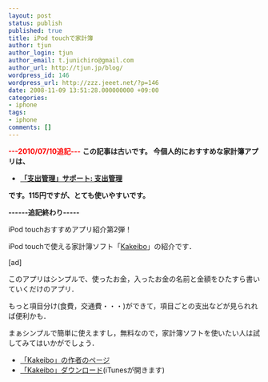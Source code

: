 ```yaml
---
layout: post
status: publish
published: true
title: iPod touchで家計簿
author: tjun
author_login: tjun
author_email: t.junichiro@gmail.com
author_url: http://tjun.jp/blog/
wordpress_id: 146
wordpress_url: http://zzz.jeeet.net/?p=146
date: 2008-11-09 13:51:28.000000000 +09:00
categories:
- iphone
tags:
- iphone
comments: []
---
```

<span style="color: #ff0000;"><strong>---2010/07/10追記---</strong></span>
<strong>この記事は古いです。
今個人的におすすめな家計簿アプリは、</strong>
<ul>
	<li><strong><a href="http://shibuym.blogspot.com/p/blog-page.html">「支出管理」サポート: 支出管理</a></strong></li>
</ul>
<strong>です。115円ですが、とても使いやすいです。</strong>

<strong>------追記終わり-----</strong>

iPod touchおすすめアプリ紹介第2弾！

iPod touchで使える家計簿ソフト「<a href="http://sisyamo.cocolog-nifty.com/blog/2008/09/kakeibo.html">Kakeibo</a>」の紹介です．

[ad]

このアプリはシンプルで、使ったお金，入ったお金の名前と金額をひたすら書いていくだけのアプリ．

もっと項目分け(食費，交通費・・・)ができて，項目ごとの支出などが見られれば便利かも．

まぁシンプルで簡単に使えますし，無料なので，家計簿ソフトを使いたい人は試してみてはいかがでしょう．
<ul>
	<li><a href="http://sisyamo.cocolog-nifty.com/blog/2008/09/kakeibo.html">「Kakeibo」の作者のページ</a></li>
	<li><a href="http://itunes.apple.com/WebObjects/MZStore.woa/wa/viewSoftware?id=289202317&amp;mt=8">「Kakeibo」ダウンロード</a>(iTunesが開きます)</li>
</ul>
